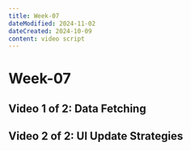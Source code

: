 ```yaml
---
title: Week-07
dateModified: 2024-11-02
dateCreated: 2024-10-09
content: video script
---
```


# Week-07

## Video 1 of 2: Data Fetching

## Video 2 of 2: UI Update Strategies
